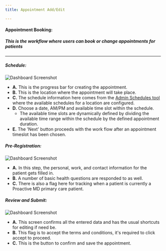 ```yaml
---
title: Appointment Add/Edit

---
```


#### Appointment Booking:

##### This is the workflow where users can book or change appointments for patients 
<hr />


##### Schedule:
![Dashboard Screenshot](/screenPrints/AptBook1.png)

- **A.** This is the progress bar for creating the appointment.
- **B.** This is the location where the appointment will take place.
- **C.** The schedule information here comes from the [Admin Schedules tool](/admin/schedules/) where the available schedules for a location are configured.
- **D.** Choose a date, AM/PM and available time slot within the schedule.
    - The available time slots are dynamically defined by dividing the available time range within the schedule by the defined appointment duration.
- **E.** The 'Next' button proceeds with the work flow after an appointment timeslot has been chosen.

##### Pre-Registration:
![Dashboard Screenshot](/screenPrints/AptBook2.png)

- **A.** In this step, the personal, work, and contact information for the patient gets filled in.
- **B.** A number of basic health questions are responded to as well.
- **C.** There is also a flag here for tracking when a patient is currently a Proactive MD primary care patient.

##### Review and Submit:
![Dashboard Screenshot](/screenPrints/AptBook3.png)

- **A.** This screen confirms all the entered data and has the usual shortcuts for editing if need be.
- **B.** This flag is to accept the terms and conditions, it's required to click accept to proceed.
- **C.** This is the button to confirm and save the appointment.
